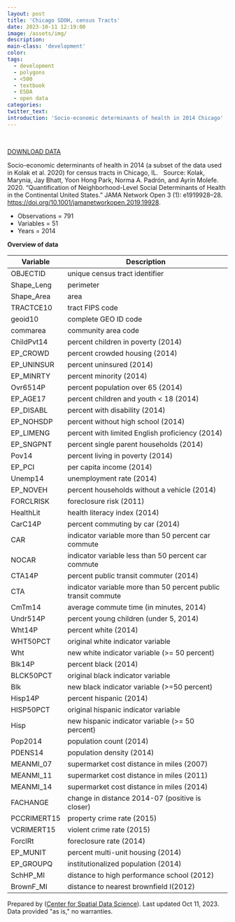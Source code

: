```yaml
---
layout: post
title: 'Chicago SDOH, census Tracts'
date: 2023-10-11 12:19:00
image: /assets/img/
description:
main-class: 'development'
color:
tags:
  - development
  - polygons
  - <500
  - textbook
  - ESDA
  - open data
categories:
twitter_text:
introduction: 'Socio-economic determinants of health in 2014 Chicago'
---
```

<div id="root" data-geojson="../data/Chi-SDOH.geojson"></div>

<br>

[DOWNLOAD DATA](../data/Chi-SDOH.zip)

Socio-economic determinants of health in 2014 (a subset of the data used in Kolak et al. 2020) for census tracts in Chicago, IL.
 
Source: Kolak, Marynia, Jay Bhatt, Yoon Hong Park, Norma A. Padrón, and Ayrin Molefe. 2020. “Quantification of Neighborhood-Level Social Determinants of Health in the Continental United States.” JAMA Network Open 3 (1): e1919928–28. https://doi.org/10.1001/jamanetworkopen.2019.19928.
 
- Observations = 791
- Variables = 51
- Years = 2014

**Overview of data**

|**Variable**|**Description**|
|---|---|
|OBJECTID|unique census tract identifier|
|Shape_Leng|perimeter|
|Shape_Area|area|
|TRACTCE10|tract FIPS code|
|geoid10|complete GEO ID code|
|commarea|community area code|
|ChildPvt14|percent children in poverty (2014)|
|EP_CROWD|percent crowded housing (2014)|
|EP_UNINSUR|percent uninsured (2014)|
|EP_MINRTY|percent minority (2014)|
|Ovr6514P|percent population over 65 (2014)|
|EP_AGE17|percent children and youth < 18 (2014)|
|EP_DISABL|percent with disability (2014)|
|EP_NOHSDP|percent without high school (2014)|
|EP_LIMENG|percent with limited English proficiency (2014)|
|EP_SNGPNT|percent single parent households (2014)|
|Pov14|percent living in poverty (2014)|
|EP_PCI|per capita income (2014)|
|Unemp14|unemployment rate (2014)|
|EP_NOVEH|percent households without a vehicle (2014)|
|FORCLRISK|foreclosure risk (2011)|
|HealthLit|health literacy index (2014)|
|CarC14P|percent commuting by car (2014)|
|CAR|indicator variable more than 50 percent car commute|
|NOCAR|indicator variable less than 50 percent car commute|
|CTA14P|percent public transit commuter (2014)|
|CTA|indicator variable more than 50 percent public transit commute|
|CmTm14|average commute time (in minutes, 2014)|
|Undr514P|percent young children (under 5, 2014)|
|Wht14P|percent white (2014)|
|WHT50PCT|original white indicator variable|
|Wht|new white indicator variable (>= 50 percent)|
|Blk14P|percent black (2014)|
|BLCK50PCT|original black indicator variable|
|Blk|new black indicator variable (>=50 percent)|
|Hisp14P|percent hispanic (2014)|
|HISP50PCT|original hispanic indicator variable|
|Hisp|new hispanic indicator variable (>= 50 percent)|
|Pop2014|population count (2014)|
|PDENS14|population density (2014)|
|MEANMI_07|supermarket cost distance in miles (2007)|
|MEANMI_11|supermarket cost distance in miles (2011)|
|MEANMI_14|supermarket cost distance in miles (2014)|
|FACHANGE|change in distance 2014-07 (positive is closer)|
|PCCRIMERT15|property crime rate (2015)|
|VCRIMERT15|violent crime rate (2015)|
|ForclRt|foreclosure rate (2014)|
|EP_MUNIT|percent multi-unit housing (2014)|
|EP_GROUPQ|institutionalized population (2014)|
|SchHP_MI|distance to high performance school (2012)|
|BrownF_MI|distance to nearest brownfield I(2012)|

Prepared by ([Center for Spatial Data Science](https://spatial.uchicago.edu/)). Last updated Oct 11, 2023. Data provided "as is," no warranties.